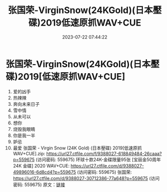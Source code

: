 ﻿---
title: 张国荣-VirginSnow(24KGold)(日本壓碟)2019低速原抓WAV+CUE
date: 2023-07-22 07:44:22
categories: WAV车载音乐、镜像
tags: 华语中文
---
# 张国荣-VirginSnow(24KGold)(日本壓碟)2019[低速原抓WAV+CUE]

01. 爱的凶手
02. 热辣辣
03. 奔向未来日子
04. 雪中情
05. 从未可以
06. 想你
07. 烧毁我眼睛
08. 你是我一半
09. 妒忌
10. 最爱
张国荣 - Virgin Snow (24K Gold) (日本壓碟) 2019[低速原抓WAV+CUE].zip:
https://url27.ctfile.com/f/9388027-618849484-26caaa?p=559675
(访问密码: 559675)
环球十款24K-金碟限量95张 [宝丽金50周年 24K 金碟] 2020 WAV+CUE: https://url27.ctfile.com/d/9388027-49896016-6d8cd4?p=559675
(访问密码: 559675)
张国荣: https://url27.ctfile.com/d/9388027-30712386-77a648?p=559675
(访问密码: 559675)
原文：[链接](https://blog.sina.com.cn/s/blog_1647c7e76010312sa.html)